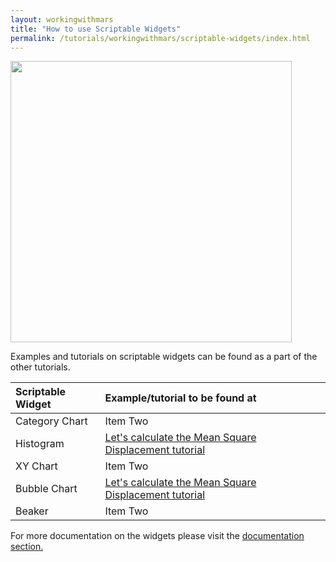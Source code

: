 ```yaml
---
layout: workingwithmars
title: "How to use Scriptable Widgets"
permalink: /tutorials/workingwithmars/scriptable-widgets/index.html
---
```



<img align='center' src='{{site.baseurl}}/tutorials/img/script/img1.png' width='450' />

Examples and tutorials on scriptable widgets can be found as a part of the other tutorials.

| Scriptable Widget    | Example/tutorial to be found at     |
| :------------- | :------------- |
| Category Chart       | Item Two       |
| Histogram       | [Let's calculate the Mean Square Displacement tutorial](https://duderstadt-lab.github.io/mars-docs/tutorials/workingwithmars/calculate-msd/)      |
| XY Chart       | Item Two       |
| Bubble Chart       | [Let's calculate the Mean Square Displacement tutorial](https://duderstadt-lab.github.io/mars-docs/tutorials/workingwithmars/calculate-msd/)        |
| Beaker       | Item Two       |


For more documentation on the widgets please visit the [documentation section.](https://duderstadt-lab.github.io/mars-docs/docs/MarsRover/RoverDashboard/)
